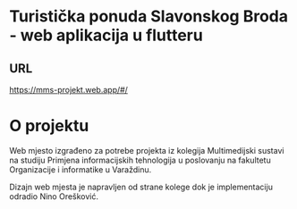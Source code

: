 # Turistička ponuda Slavonskog Broda - web aplikacija u flutteru


## URL
https://mms-projekt.web.app/#/

# O projektu
Web mjesto izgrađeno za potrebe projekta iz kolegija Multimedijski sustavi na studiju Primjena informacijskih tehnologija u poslovanju na fakultetu Organizacije i informatike u Varaždinu.

Dizajn web mjesta je napravljen od strane kolege dok je implementaciju odradio Nino Orešković.
